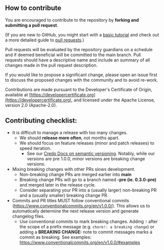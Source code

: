 ## How to contribute

You are encouraged to contribute to the repository by **forking and submitting a pull request**.

(If you are new to GitHub, you might start with a [basic tutorial](https://help.github.com/articles/set-up-git) and check out a more detailed guide to [pull requests](https://help.github.com/articles/using-pull-requests/).)

Pull requests will be evaluated by the repository guardians on a schedule and if deemed beneficial will be committed to the main branch. Pull requests should have a descriptive name and include an summary of all changes made in the pull request description.

If you would like to propose a significant change, please open an issue first to discuss the proposed changes with the community and to avoid re-work.

Contributions are made pursuant to the Developer's Certificate of Origin, available at [https://developercertificate.org](https://developercertificate.org), and licensed under the Apache License, version 2.0 (Apache-2.0).

## Contributing checklist:

- It is difficult to manage a release with too many changes.
  - We should **release more often**, not months apart.
  - We should focus on feature releases (minor and patch releases) to speed iteration.
    - See our [Credo Docs on semantic versioning](https://https://credo.js.org/guides/updating#versioning). Notably, while our versions are pre 1.0.0, minor versions are breaking change versions.
- Mixing breaking changes with other PRs slows development.
  - Non-breaking change PRs are merged earlier into **main**
  - Breaking change PRs will go to a branch named **<release-version>-pre (ie. 0.3.0-pre)** and merged later in the release cycle.
  - Consider separating your PR into a (usually larger) non-breaking PR and a (usually smaller) breaking change PR.
- Commits and PR titles MUST follow conventional commits (https://www.conventionalcommits.org/en/v1.0.0/). This allows us to automatically determine the next release version and generate changelog files.
  - Use conventional commits to mark breaking changes. Adding `!` after the scope of a prefix message (e.g. `chore!: a breaking change`) or adding a **BREAKING CHANGE:** note to commit messages marks a commit as breaking. See examples: https://www.conventionalcommits.org/en/v1.0.0/#examples
